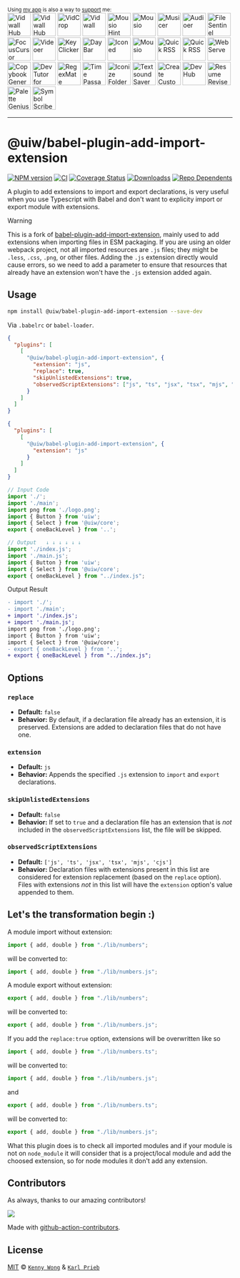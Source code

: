 <div markdown="1">
  <sup>Using <a href="https://wangchujiang.com/#/app" target="_blank">my app</a> is also a way to <a href="https://wangchujiang.com/#/sponsor" target="_blank">support</a> me:</sup>
  <br>
  <a target="_blank" href="https://github.com/jaywcjlove/vidwall-hub" title="Vidwall Hub for macOS"><img alt="Vidwall Hub" height="52" width="52" src="https://wangchujiang.com/appicon/vidwall-hub.png"></a>
  <a target="_blank" href="https://github.com/jaywcjlove/vidwall-hub" title="Vidwall Hub for macOS"><img alt="Vidwall Hub" height="52" width="52" src="https://wangchujiang.com/appicon/vidwall-hub.png"></a>
  <a target="_blank" href="https://apps.apple.com/app/VidCrop/6752624705" title="VidCrop for macOS"><img alt="VidCrop" height="52" width="52" src="https://wangchujiang.com/appicon/vidcrop.png"></a>
  <a target="_blank" href="https://apps.apple.com/app/Vidwall/6747587746" title="Vidwall for macOS"><img alt="Vidwall" height="52" width="52" src="https://wangchujiang.com/appicon/vidwall.png"></a>
  <a target="_blank" href="https://wangchujiang.com/mousio-hint/" title="Mousio Hint for macOS"><img alt="Mousio Hint" height="52" width="52" src="https://wangchujiang.com/appicon/mousio-hint.png"></a>
  <a target="_blank" href="https://apps.apple.com/app/6746747327" title="Mousio for macOS"><img alt="Mousio" height="52" width="52" src="https://wangchujiang.com/appicon/mousio.png"></a>
  <a target="_blank" href="https://apps.apple.com/app/6745227444" title="Musicer for macOS"><img alt="Musicer" height="52" width="52" src="https://wangchujiang.com/appicon/musicer.png"></a>
  <a target="_blank" href="https://apps.apple.com/app/6743841447" title="Audioer for macOS"><img alt="Audioer" height="52" width="52" src="https://wangchujiang.com/appicon/audioer.png"></a>
  <a target="_blank" href="https://apps.apple.com/app/6744690194" title="FileSentinel for macOS"><img alt="FileSentinel" height="52" width="52" src="https://wangchujiang.com/appicon/file-sentinel.png"></a>
  <a target="_blank" href="https://apps.apple.com/app/6743495172" title="FocusCursor for macOS"><img alt="FocusCursor" height="52" width="52" src="https://wangchujiang.com/appicon/focus-cursor.png"></a>
  <a target="_blank" href="https://apps.apple.com/app/6742680573" title="Videoer for macOS"><img alt="Videoer" height="52" width="52" src="https://wangchujiang.com/appicon/videoer.png"></a>
  <a target="_blank" href="https://apps.apple.com/app/6740425504" title="KeyClicker for macOS"><img alt="KeyClicker" height="52" width="52" src="https://wangchujiang.com/appicon/key-clicker.png"></a>
  <a target="_blank" href="https://apps.apple.com/app/6739052447" title="DayBar for macOS"><img alt="DayBar" height="52" width="52" src="https://wangchujiang.com/appicon/daybar.png"></a>
  <a target="_blank" href="https://apps.apple.com/app/6739444407" title="Iconed for macOS"><img alt="Iconed" height="52" width="52" src="https://wangchujiang.com/appicon/iconed.png"></a>
  <a target="_blank" href="https://apps.apple.com/app/6737160756" title="Mousio for macOS"><img alt="Mousio" height="52" width="52" src="https://wangchujiang.com/appicon/rightmenu-master.png"></a>
  <a target="_blank" href="https://apps.apple.com/app/6723903021" title="Paste Quick for macOS"><img alt="Quick RSS" height="52" width="52" src="https://wangchujiang.com/appicon/paste-quick.png"></a>
  <a target="_blank" href="https://apps.apple.com/app/6670696072" title="Quick RSS for macOS/iOS"><img alt="Quick RSS" height="52" width="52" src="https://wangchujiang.com/appicon/quick-rss.png"></a>
  <a target="_blank" href="https://apps.apple.com/app/6670167443" title="Web Serve for macOS"><img alt="Web Serve" height="52" width="52" src="https://wangchujiang.com/appicon/web-serve.png"></a>
  <a target="_blank" href="https://apps.apple.com/app/6503953628" title="Copybook Generator for macOS/iOS"><img alt="Copybook Generator" height="52" width="52" src="https://wangchujiang.com/appicon/copybook-generator.png"></a>
  <a target="_blank" href="https://apps.apple.com/app/6471227008" title="DevTutor for macOS/iOS"><img alt="DevTutor for SwiftUI" height="52" width="52" src="https://wangchujiang.com/appicon/devtutor.png"></a>
  <a target="_blank" href="https://apps.apple.com/app/6479819388" title="RegexMate for macOS/iOS"><img alt="RegexMate" height="52" width="52" src="https://wangchujiang.com/appicon/regex-mate.png"></a>
  <a target="_blank" href="https://apps.apple.com/app/6479194014" title="Time Passage for macOS/iOS"><img alt="Time Passage" height="52" width="52" src="https://wangchujiang.com/appicon/time-passage.png"></a>
  <a target="_blank" href="https://apps.apple.com/app/6478772538" title="IconizeFolder for macOS"><img alt="Iconize Folder" height="52" width="52" src="https://wangchujiang.com/appicon/iconize-folder.png"></a>
  <a target="_blank" href="https://apps.apple.com/app/6478511402" title="Textsound Saver for macOS/iOS"><img alt="Textsound Saver" height="52" width="52" src="https://wangchujiang.com/appicon/textsound-saver.png"></a>
  <a target="_blank" href="https://apps.apple.com/app/6476924627" title="Create Custom Symbols for macOS"><img alt="Create Custom Symbols" height="52" width="52" src="https://wangchujiang.com/appicon/create-custom-symbols.png"></a>
  <a target="_blank" href="https://apps.apple.com/app/6476452351" title="DevHub for macOS"><img alt="DevHub" height="52" width="52" src="https://wangchujiang.com/appicon/devhub.png"></a>
  <a target="_blank" href="https://apps.apple.com/app/6476400184" title="Resume Revise for macOS"><img alt="Resume Revise" height="52" width="52" src="https://wangchujiang.com/appicon/resume-revise.png"></a>
  <a target="_blank" href="https://apps.apple.com/app/6472593276" title="Palette Genius for macOS"><img alt="Palette Genius" height="52" width="52" src="https://wangchujiang.com/appicon/palette-genius.png"></a>
  <a target="_blank" href="https://apps.apple.com/app/6470879005" title="Symbol Scribe for macOS"><img alt="Symbol Scribe" height="52" width="52" src="https://wangchujiang.com/appicon/symbol-scribe.png"></a>
</div>
<hr>

@uiw/babel-plugin-add-import-extension
===
<!--rehype:style=display: flex; height: 230px; align-items: center; justify-content: center; font-size: 38px;-->

[![NPM version](https://img.shields.io/npm/v/@uiw/babel-plugin-add-import-extension.svg?style=flat)](https://npmjs.org/package/@uiw/babel-plugin-add-import-extension)
[![CI](https://github.com/uiwjs/babel-plugin-add-import-extension/actions/workflows/ci.yml/badge.svg)](https://github.com/uiwjs/babel-plugin-add-import-extension/actions/workflows/ci.yml)
[![Coverage Status](https://uiwjs.github.io/babel-plugin-add-import-extension/badges.svg)](https://uiwjs.github.io/babel-plugin-add-import-extension/lcov-report)
[![Downloadss](https://img.shields.io/npm/dm/@uiw/babel-plugin-add-import-extension.svg?style=flat)](https://npmjs.org/package/@uiw/babel-plugin-add-import-extension)
[![Repo Dependents](https://badgen.net/github/dependents-repo/uiwjs/babel-plugin-add-import-extension)](https://github.com/uiwjs/babel-plugin-add-import-extension/network/dependents)

A plugin to add extensions to import and export declarations, is very useful when you use Typescript with Babel and don't want to explicity import or export module with extensions.

> [!WARNING]
> 
> This is a fork of [babel-plugin-add-import-extension](https://www.npmjs.com/package/babel-plugin-add-import-extension), mainly used to add extensions when importing files in ESM packaging. If you are using an older webpack project, not all imported resources are `.js` files; they might be `.less`, `.css`, `.png`, or other files. Adding the `.js` extension directly would cause errors, so we need to add a parameter to ensure that resources that already have an extension won't have the `.js` extension added again.

## Usage

```bash
npm install @uiw/babel-plugin-add-import-extension --save-dev
```

Via `.babelrc` or `babel-loader`.

```json
{
  "plugins": [
    [
      "@uiw/babel-plugin-add-import-extension", {
        "extension": "js",
        "replace": true,
        "skipUnlistedExtensions": true,
        "observedScriptExtensions": ["js", "ts", "jsx", "tsx", "mjs", "cjs"]
      }
    ]
  ]
}
```

```json
{
  "plugins": [
    [
      "@uiw/babel-plugin-add-import-extension", {
        "extension": "js"
      }
    ]
  ]
}
```

```js
// Input Code
import './';
import './main';
import png from './logo.png';
import { Button } from 'uiw';
import { Select } from '@uiw/core';
export { oneBackLevel } from '..';

// Output   ↓ ↓ ↓ ↓ ↓ ↓
import './index.js';
import './main.js';
import { Button } from 'uiw';
import { Select } from '@uiw/core';
export { oneBackLevel } from "../index.js";
```

Output Result

```diff
- import './';
- import './main';
+ import './index.js';
+ import './main.js';
import png from './logo.png';
import { Button } from 'uiw';
import { Select } from '@uiw/core';
- export { oneBackLevel } from '..';
+ export { oneBackLevel } from "../index.js";
```

## Options

### `replace`

* **Default:** `false`
* **Behavior:** By default, if a declaration file already has an extension, it is preserved. Extensions are added to declaration files that do not have one.

### `extension`

* **Default:** `js`
* **Behavior:** Appends the specified `.js` extension to `import` and `export` declarations.

### `skipUnlistedExtensions`

* **Default:** `false`
* **Behavior:** If set to `true` and a declaration file has an extension that is *not* included in the `observedScriptExtensions` list, the file will be skipped.

### `observedScriptExtensions`

* **Default:** `['js', 'ts', 'jsx', 'tsx', 'mjs', 'cjs']`
* **Behavior:** Declaration files with extensions present in this list are considered for extension replacement (based on the `replace` option). Files with extensions *not* in this list will have the `extension` option's value appended to them.

## Let's the transformation begin :)

A module import without extension:

```js
import { add, double } from "./lib/numbers";
```

will be converted to:

```js
import { add, double } from "./lib/numbers.js";
```

A module export without extension:

```js
export { add, double } from "./lib/numbers";
```

will be converted to:

```js
export { add, double } from "./lib/numbers.js";
```

If you add the `replace:true` option, extensions will be overwritten like so

```js
import { add, double } from "./lib/numbers.ts";
```

will be converted to:

```js
import { add, double } from "./lib/numbers.js";
```

and

```js
export { add, double } from "./lib/numbers.ts";
```

will be converted to:

```js
export { add, double } from "./lib/numbers.js";
```

What this plugin does is to check all imported modules and if your module is not on `node_module` it will consider that is a project/local module and add the choosed extension, so for node modules it don't add any extension.

## Contributors

As always, thanks to our amazing contributors!

<a href="https://github.com/uiwjs/babel-plugin-add-import-extension/graphs/contributors">
  <img src="https://uiwjs.github.io/babel-plugin-add-import-extension/CONTRIBUTORS.svg" />
</a>

Made with [github-action-contributors](https://github.com/jaywcjlove/github-action-contributors).

## License

[MIT](./LICENSE) © [`Kenny Wong`](https://github.com/jaywcjlove) & [`Karl Prieb`](https://codeberg.org/karl)
